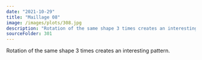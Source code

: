 ```yaml
---
date: "2021-10-29"
title: "Maillage 08"
image: /images/plots/308.jpg
description: "Rotation of the same shape 3 times creates an interesting pattern."
sourceFolder: 301
---
```


Rotation of the same shape 3 times creates an interesting pattern.
